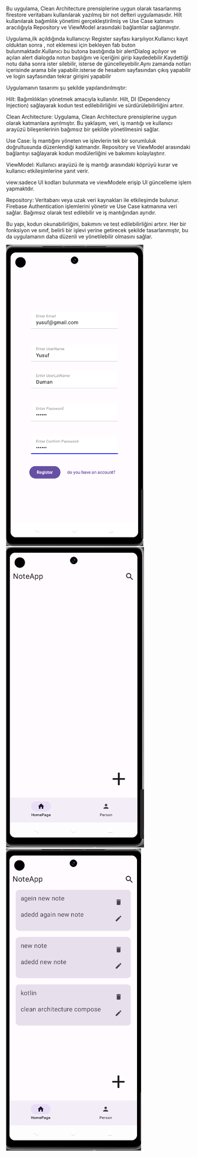 Bu uygulama, Clean Architecture prensiplerine uygun olarak tasarlanmış firestore veritabanı kullanılarak yazılmış bir not defteri uygulamasıdır. Hilt kullanılarak bağımlılık yönetimi gerçekleştirilmiş ve Use Case katmanı aracılığıyla 
Repository ve ViewModel arasındaki bağlantılar sağlanmıştır.

Uygulama,ilk açıldığında kullanıcıyı Register sayfası karşılıyor.Kullanıcı kayıt olduktan sonra , not eklemesi için bekleyen fab buton bulunmaktadır.Kullanıcı bu butona bastığında bir alertDialog açılıyor ve açılan alert dialogda 
notun başlığını ve içeriğini girip kaydedebilir.Kaydettiği notu daha sonra ister silebilir, isterse de güncelleyebilir.Aynı zamanda notları içerisinde arama bile yapabilir.isterse de hesabım sayfasından çıkış yapabilir ve login sayfasından 
tekrar girişini yapabilir

Uygulamanın tasarımı şu şekilde yapılandırılmıştır:

Hilt: Bağımlılıkları yönetmek amacıyla kullanılır. Hilt, DI (Dependency Injection) sağlayarak kodun test edilebilirliğini ve sürdürülebilirliğini artırır.

Clean Architecture: Uygulama, Clean Architecture prensiplerine uygun olarak katmanlara ayrılmıştır. Bu yaklaşım, veri, iş mantığı ve kullanıcı arayüzü bileşenlerinin bağımsız bir şekilde yönetilmesini sağlar.

Use Case: İş mantığını yöneten ve işlevlerin tek bir sorumluluk doğrultusunda düzenlendiği katmandır. Repository ve ViewModel arasındaki bağlantıyı sağlayarak kodun modülerliğini ve bakımını kolaylaştırır.

ViewModel: Kullanıcı arayüzü ile iş mantığı arasındaki köprüyü kurar ve kullanıcı etkileşimlerine yanıt verir.

view:sadece UI kodları bulunmata ve viewModele erişip UI güncelleme işlem yapmaktdır.

Repository: Veritabanı veya uzak veri kaynakları ile etkileşimde bulunur. Firebase Authentication işlemlerini yönetir ve Use Case katmanına veri sağlar. Bağımsız olarak test edilebilir ve iş mantığından ayrıdır.

Bu yapı, kodun okunabilirliğini, bakımını ve test edilebilirliğini artırır. Her bir fonksiyon ve sınıf, belirli bir işlevi yerine getirecek şekilde tasarlanmıştır, bu da uygulamanın daha düzenli ve yönetilebilir olmasını sağlar.

![image alt](https://github.com/dumanYusuf/FiresrorePersonelizedNotebook/blob/master/personelNotebook1.png?raw=true)
![image alt](https://github.com/dumanYusuf/FiresrorePersonelizedNotebook/blob/master/personelNotebook2.png?raw=true)
![image alt](https://github.com/dumanYusuf/FiresrorePersonelizedNotebook/blob/master/personelNotebook3.png?raw=true)
